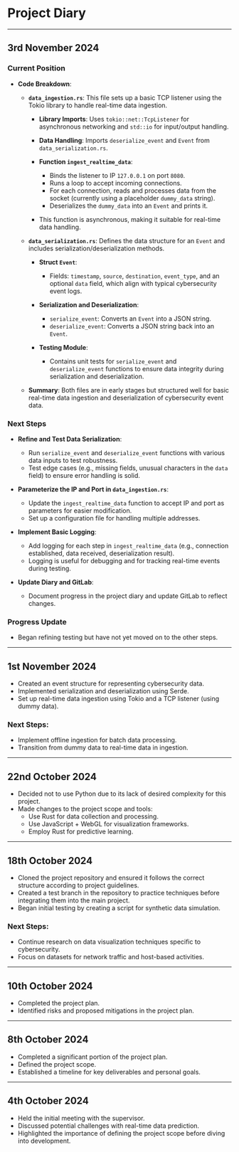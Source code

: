 # Project Diary

---

## 3rd November 2024

### Current Position

- **Code Breakdown**:

	- **`data_ingestion.rs`**: This file sets up a basic TCP listener using the Tokio library to handle real-time data ingestion.

		- **Library Imports**: Uses `tokio::net::TcpListener` for asynchronous networking and `std::io` for input/output handling.

		- **Data Handling**: Imports `deserialize_event` and `Event` from `data_serialization.rs`.

		- **Function `ingest_realtime_data`**:
			- Binds the listener to IP `127.0.0.1` on port `8080`.
			- Runs a loop to accept incoming connections.
			- For each connection, reads and processes data from the socket (currently using a placeholder `dummy_data` string).
			- Deserializes the `dummy_data` into an `Event` and prints it.

		- This function is asynchronous, making it suitable for real-time data handling.

	- **`data_serialization.rs`**: Defines the data structure for an `Event` and includes serialization/deserialization methods.

		- **Struct `Event`**:
			- Fields: `timestamp`, `source`, `destination`, `event_type`, and an optional `data` field, which align with typical cybersecurity event logs.

		- **Serialization and Deserialization**:
			- `serialize_event`: Converts an `Event` into a JSON string.
			- `deserialize_event`: Converts a JSON string back into an `Event`.

		- **Testing Module**:
			- Contains unit tests for `serialize_event` and `deserialize_event` functions to ensure data integrity during serialization and deserialization.

	- **Summary**: Both files are in early stages but structured well for basic real-time data ingestion and deserialization of cybersecurity event data.


### Next Steps

- **Refine and Test Data Serialization**:
	- Run `serialize_event` and `deserialize_event` functions with various data inputs to test robustness.
	- Test edge cases (e.g., missing fields, unusual characters in the `data` field) to ensure error handling is solid.

- **Parameterize the IP and Port in `data_ingestion.rs`**:
	- Update the `ingest_realtime_data` function to accept IP and port as parameters for easier modification.
	- Set up a configuration file for handling multiple addresses.

- **Implement Basic Logging**:
	- Add logging for each step in `ingest_realtime_data` (e.g., connection established, data received, deserialization result).
	- Logging is useful for debugging and for tracking real-time events during testing.

- **Update Diary and GitLab**:
	- Document progress in the project diary and update GitLab to reflect changes.


### Progress Update

- Began refining testing but have not yet moved on to the other steps.

---

## 1st November 2024

- Created an event structure for representing cybersecurity data.
- Implemented serialization and deserialization using Serde.
- Set up real-time data ingestion using Tokio and a TCP listener (using dummy data).

### Next Steps:
- Implement offline ingestion for batch data processing.
- Transition from dummy data to real-time data in ingestion.

---

## 22nd October 2024

- Decided not to use Python due to its lack of desired complexity for this project.
- Made changes to the project scope and tools:
  - Use Rust for data collection and processing.
  - Use JavaScript + WebGL for visualization frameworks.
  - Employ Rust for predictive learning.

---

## 18th October 2024

- Cloned the project repository and ensured it follows the correct structure according to project guidelines.
- Created a test branch in the repository to practice techniques before integrating them into the main project.
- Began initial testing by creating a script for synthetic data simulation.

### Next Steps:
- Continue research on data visualization techniques specific to cybersecurity.
- Focus on datasets for network traffic and host-based activities.

---

## 10th October 2024

- Completed the project plan.
- Identified risks and proposed mitigations in the project plan.

---

## 8th October 2024

- Completed a significant portion of the project plan.
- Defined the project scope.
- Established a timeline for key deliverables and personal goals.

---

## 4th October 2024

- Held the initial meeting with the supervisor.
- Discussed potential challenges with real-time data prediction.
- Highlighted the importance of defining the project scope before diving into development.
